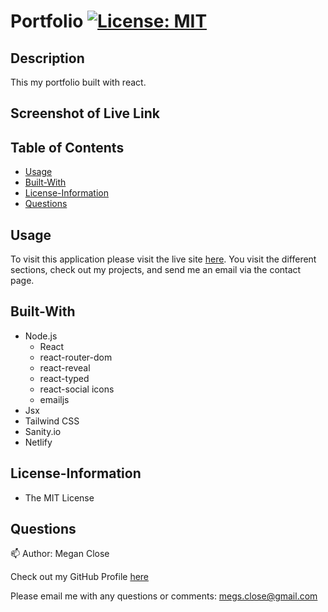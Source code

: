 # Portfolio [![License: MIT](https://img.shields.io/badge/License-MIT-yellow.svg)](https://opensource.org/licenses/MIT)

## Description
This my portfolio built with react. 

## Screenshot of Live Link


## Table of Contents
* [Usage](#Usage)
* [Built-With](#Built-With)
* [License-Information](#License-Information)
* [Questions](#Questions)

## Usage
To visit this application please visit the live site [here](https://techbloggerhere.herokuapp.com/). You visit the different sections, check out my projects, and send me an email via the contact page. 

## Built-With 
  * Node.js 
    - React
    - react-router-dom
    - react-reveal
    - react-typed
    - react-social icons
    - emailjs
  * Jsx
  * Tailwind CSS
  * Sanity.io
  * Netlify

## License-Information 
  * The MIT License
  
## Questions 
:mailbox:
Author: Megan Close

Check out my GitHub Profile [here](https://github.com/MeganClo)

Please email me with any questions or comments: <megs.close@gmail.com>
